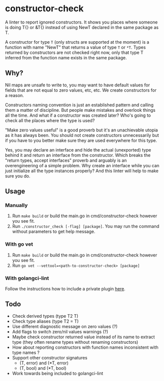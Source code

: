 # constructor-check

A linter to report ignored constructors. It shows you places where someone is doing T{} or &T{} instead of using NewT declared in the same package as T.

A constructor for type `T` (only structs are supported at the moment) is a function with name "NewT" that returns a value of type `T` or `*T`. Types returned by constructors are not checked right now, only that type T inferred from the function name exists in the same package.

## Why?

Nil maps are unsafe to write to, you may want to have default values for fields that are not equal to zero values, etc, etc. We create constructors for a reason.

Constructors naming convention is just an established pattern and calling them a matter of discipline. But people make mistakes and overlook things all the time. And what if a constructor was created later? Who's going to check all the places where the type is used?

"Make zero values useful" is a good proverb but it's an unachievable utopia as it has always been. You should not create constructors unnecessarily but if you have to you better make sure they are used everywhere for this type.

Yes, you may declare an interface and hide the actual (unexported) type behind it and return an interface from the constructor. Which breaks the "return types, accept interfaces" proverb and arguably is an overengineering of a simple problem. Why create an interface while you can just initialize all the type instances properly? And this linter will help to make sure you do.

## Usage

### Manually

1. Run `make build` or build the main.go in cmd/constructor-check however you see fit.
2. Run `./constructor_check [-flag] [package]`. You may run the command without parameters to get help message.

### With go vet
1. Run `make build` or build the main.go in cmd/constructor-check however you see fit.
2. Run `go vet --vettool=<path-to-constructor-check> [package]`

### With golangci-lint
Follow the instructions how to include a private plugin [here](https://golangci-lint.run/contributing/new-linters/#configure-a-plugin).

## Todo

- Check derived types (type T2 T)
- Check type aliases (type T2 = T)
- Use different diagnostic message on zero values (?)
- Add flags to switch zero/nil values warnings (?)
- Maybe check constructor returned value instead of its name to extract type (they often rename types without renaming constructors)
- How about reporting constructors with function names inconsistent with type names ?
- Support other constructor signatures
    - (T, error) and (*T, error)
    - (T, bool) and (*T, bool)
- Work towards being included to golangci-lint